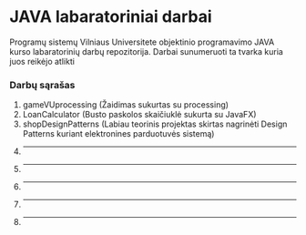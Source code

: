 
# JAVA labaratoriniai darbai

Programų sistemų Vilniaus Universitete objektinio programavimo JAVA kurso labaratorinių darbų repozitorija.
Darbai sunumeruoti ta tvarka kuria juos reikėjo atlikti

### Darbų sąrašas

1. gameVUprocessing (Žaidimas sukurtas su processing)
2. LoanCalculator (Busto paskolos skaičiuklė sukurta su JavaFX)
3. shopDesignPatterns (Labiau teorinis projektas skirtas nagrinėti Design Patterns kuriant elektronines parduotuvės sistemą)
4. ---
5. ---
6. ---
7. ---
8. ---